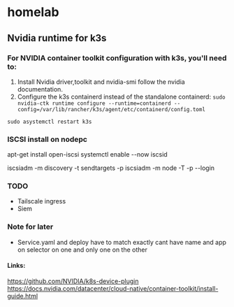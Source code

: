 # homelab


## Nvidia runtime for k3s
### For NVIDIA container toolkit configuration with k3s, you'll need to:
1. Install Nvidia driver,toolkit and nvidia-smi follow the nvidia documentation.
2. Configure the k3s containerd instead of the standalone containerd:
`sudo nvidia-ctk runtime configure --runtime=containerd --config=/var/lib/rancher/k3s/agent/etc/containerd/config.toml`

`sudo asystemctl restart k3s`


### ISCSI install on nodepc
apt-get install open-iscsi
systemctl enable --now iscsid

iscsiadm -m discovery -t sendtargets -p <qnap-ip>
iscsiadm -m node -T <target-iqn> -p <qnap-ip> --login
### TODO
- Tailscale ingress
- Siem


### Note for later

- Service.yaml and deploy have to match exactly cant have name and app on selector on one and only one on the other

#### Links:
https://github.com/NVIDIA/k8s-device-plugin
https://docs.nvidia.com/datacenter/cloud-native/container-toolkit/install-guide.html


